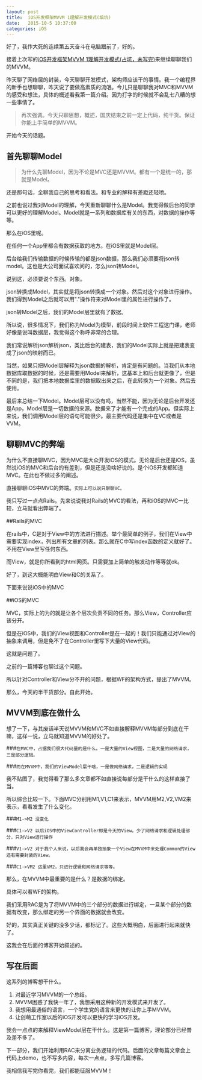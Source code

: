 ```yaml
---
layout: post
title:  iOS开发框架MVVM 1理解开发模式(填坑)
date:   2015-10-5 10:37:00
categories: iOS
---
```


好了，我作大死的连续第五天奋斗在电脑跟前了，好的。

接着上次写的[iOS开发框架MVVM 1理解开发模式(占坑，未写完)](http://walkginkgo.com/ios/2015/05/04/ios-mvvm-1.html)来继续聊聊我们的MVVM。

昨天聊了网络层的封装，今天聊聊开发模式，架构师应该干的事情。我一个编程界的新手也想聊聊，昨天说了要做高素质的流氓。今儿只是聊聊我对MVC和MVVM的感受和想法，具体的概述看我第一篇介绍。因为打字的时候就不会乱七八糟的想一些事情了。

> 再次强调。今天只聊思想，概述，国庆结束之前一定上代码，纯干货。保证你能上手简单的MVVM。

开始今天的话题。

首先聊聊Model
---

> 为什么先聊Model，因为不论是MVC还是MVVM。都有一个是统一的，那就是Model。

还是那句话，全聊我自己的思考和看法。和专业的解释有差距还轻喷。

之前也说过我对Model的理解，今天重新聊聊什么是Model。我觉得做后台的同学可以更好的理解Model。Model就是一系列和数据库有关的东西，对数据的操作等等。

那么在iOS里呢。

在任何一个App里都会有数据获取的地方。在iOS里就是Model层。

后台给我们传输数据的时候传输的都是json数据，那么我们必须要将json转model。这也是大公司面试喜欢问的，怎么json转Model。

说到这，必须要说个东西。对象。

json转换成Model，其实就是将json转换成一个对象。然后对这个对象进行操作。我们得到Model之后就可以用"."操作符来对Model里的属性进行操作了。

json转Model之后，我们的Model层里就有了数据。

所以说，很多情况下，我们称为Model为模型，前段时间上软件工程这门课，老师好像是说叫数据层，我觉得这个称呼非常的合理。

我们常说解析json解析json，类比后台的建表，我们的Model实际上就是把建表变成了json的映射而已。

当然，如果只把Model层解释为json数据的解析，肯定是有问题的。当我们从本地数据库取数据的时候，还是需要用Model来解析，这基本上和后台就更像了，但是不同的是，我们把本地数据库里的数据取出来之后，在此转换为一个对象。然后去使用。

最后来总结一下Model。Model层可以没有吗，当然不能，因为无论是后台开发还是App，Model层是一切数据的来源。数据来了才能有一个完成的App。但实际上来说，我们调用Model层的语句可能很少。最主要代码还是集中在VC或者是VVM。


聊聊MVC的弊端
---

为什么不直接聊MVC，因为MVC是大众开发iOS的模式。无论是后台还是iOS，虽然说iOS的MVC和后台的有差别，但是还是没啥好说的。是个iOS开发都知道MVC。在此也不做过多的阐述。

直接聊聊iOS中MVC的弊端。`实际上可以说只聊聊VC。`

我只写过一点点Rails。先来说说我对Rails的MVC的看法，再和iOS的MVC一比较，立马就看出弊端了。

##Rails的MVC

在rails中，C是对于View中的方法进行描述。举个最简单的例子，我们在View中需要实现index，列出所有文章的列表。那么就在C中写index函数的定义就好了。不用在View里写任何东西。

而View，就是你所看到的html网页。只需要加上简单的触发动作等等就ok。

好了，到这大概能明白View和C的关系了。

下面来说说iOS中的MVC

##iOS的MVC

MVC，实际上的为的就是让各个层次负责不同的任务。那么View，Controller应该分开。

但是在iOS中，我们的View视图和Controller是在一起的！我们只能通过对View的抽象来调用，但是免不了在Controller里写下大量的View代码。

这就是问题了。

之前的一篇博客也聊过这个问题。

所以针对Controller和View分不开的问题，根据WF的架构方式，提出了MVVM。

那么，今天的半干货部分。自此开始。

MVVM到底在做什么
---

想了一下，与其废话半天说MVVM和MVC不如直接解释MVVM每部分到底在干嘛，这样一说，立马就知道MVVM的好处了。

###`在MVC中，占据我们很大代码量的是什么。一是大量的View视图，二是大量的网络请求，三是部分逻辑。`

###`而在MVVM中，我们的ViewModel层干啥，一是做网络请求，二是逻辑的实现`

我不贴图了，我觉得看了那么多文章都不如直接说每部分是干什么的这样直接了当。

所以综合比较一下。下面MVC分别用M1,V1,C1来表示，MVVM用M2,V2,VM2来表示，看看发生了什么变化。

###`M1->M2 没变化`

###`C1->V2 以后iOS中的ViewController即是今天的View。少了网络请求和逻辑处理部分，只对View进行操作`

###`V1->V2 对于我个人来说，以后我会再单独抽象一个View在MVVM中来处理Common的View还有需要封装的View。`

###`C1->VM2 这里VM2，只进行逻辑和网络请求等等。`

那么，在MVVM中最重要的是什么？是数据的绑定。

具体可以看WF的架构。

我们采用RAC是为了将MVVM中的三个部分的数据进行绑定，一旦某个部分的数据有改变，那么绑定的另一个界面的数据就会改变。

好的，其实真正关键的没多少话，都标记了。这些大概明白，后面进行起来就快了。

这我会在后面的博客开始叙述的。

写在后面
---

这系列的博客想干什么。

1. 对最近学习MVVM的一个总结。
2. MVVM困惑了我快一年了，我想采用这种新的开发模式来开发了。
3. 我想用最通俗的语言，一个学生党的语言来更快的让你上手MVVM。
4. 让创萌工作室以后的iOS开发可以更快的学习iOS开发。

我会一点点的来解释ViewModel层在干什么。这是第一篇博客，理论部分已经普及差不多了。

下一部分，我们开始利用RAC来分离业务逻辑的代码。后面的文章每篇文章会上代码上demo，也不写多内容，每次一点点，多写几篇博客。

我相信我写完你看完，我们都能征服MVVM！
